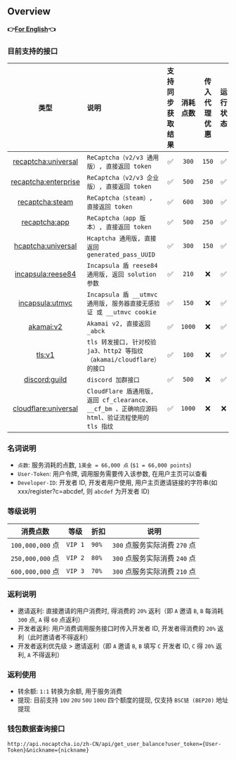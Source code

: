 ## Overview
**👉[For English](/en-US/en.md)👈**
### 目前支持的接口

|                          类型                          | 说明                                                         | 支持同步获取结果 | 消耗点数 | 传入代理优惠 | 运行状态 | 独享（请联系客服） |
| :----------------------------------------------------: | :----------------------------------------------------------- | :--------------: | :------: | :----------: | :------: | :----------------: |
|  [recaptcha:universal](/zh-CN/recaptcha.md)  | `ReCaptcha（v2/v3 通用版）, 直接返回 token`                  |        ✅         |  `300`   |    `150`     |    ✅     |         ✅          |
| [recaptcha:enterprise](/zh-CN/recaptcha.md)  | `ReCaptcha（v2/v3 企业版）, 直接返回 token`                  |        ✅         |  `500`   |    `250`     |    ✅     |         ✅          |
|    [recaptcha:steam](/zh-CN/recaptcha.md)    | `ReCaptcha（steam）, 直接返回 token`                         |        ✅         |  `600`   |    `300`     |    ✅     |         ✅          |
|   [recaptcha:app](/zh-CN/recaptcha_app.md)   | `ReCaptcha（app 版本）, 直接返回 token`                      |        ✅         |  `500`   |    `250`     |    ✅     |         ✅          |
|   [hcaptcha:universal](/zh-CN/hcaptcha.md)   | `Hcaptcha 通用版, 直接返回 generated_pass_UUID`              |        ✅         |  `300`   |    `150`     |    ✅     |         ✅          |
|   [incapsula:reese84](/zh-CN/incapsula.md)   | `Incapsula 盾 reese84 通用版, 返回 solution 参数`            |        ✅         |  `210`   |      ❌       |    ✅     |         ✅          |
|   [incapsula:utmvc](/zh-CN/incapsula_utmvc.md)    | `Incapsula 盾 __utmvc 通用版, 服务器直接无感验证 或 __utmvc cookie` |        ✅         |  `150`   |      ❌       |    ✅     |         ✅          |
|        [akamai:v2](/zh-CN/akamai.md)         | `Akamai v2, 直接返回 _abck`                                  |        ✅         |  `1000`  |      ❌       |    ✅     |         ✅          |
|           [tls:v1](/zh-CN/tls.md)            | `tls 转发接口, 针对校验 ja3、http2 等指纹（akamai/cloudflare）的接口` |        ✅         |  `100`   |      ❌       |    ✅     |         ✅          |
|      [discord:guild](/zh-CN/discord.md)      | `discord 加群接口`                                           |        ✅         |  `500`   |      ❌       |    ✅     |         ✅          |
| [cloudflare:universal](/zh-CN/cloudflare.md) | `CloudFlare 盾通用版, 返回 cf_clearance、__cf_bm 、正确响应源码 html、验证流程使用的 tls 指纹` |        ✅         |  `1000`  |      ❌       |    ❌     |         ❌          |


### 名词说明

* `点数`: 服务消耗的点数, `1美金 = 66,000 点` (`$1 = 66,000 points`)
* `User-Token`: 用户令牌, 调用服务需要传入该参数, 在用户主页可以查看
* `Developer-ID`: 开发者 ID, 开发者用户使用, 用户主页邀请链接的字符串(如 xxx/register?c=abcdef, 则 `abcdef` 为开发者 ID)

### 等级说明

| 消费点数         | 等级    | 折扣  | 说明                          |
| ---------------- | ------- | ----- | ----------------------------- |
| `100,000,000` 点 | `VIP 1` | `90%` | `300` 点服务实际消费 `270` 点 |
| `250,000,000` 点 | `VIP 2` | `80%` | `300` 点服务实际消费 `240` 点 |
| `600,000,000` 点 | `VIP 3` | `70%` | `300` 点服务实际消费 `210` 点 |


### 返利说明

* 邀请返利: 直接邀请的用户消费时, 得消费的 `20%` 返利（即 `A` 邀请 `B`, `B` 每消耗 `300` 点, `A` 得 `60` 点返利）
* 开发者返利: 用户消费调用服务接口时传入开发者 ID, 开发者得消费的 `20%` 返利（此时邀请者不得返利）
* 开发者返利优先级 > 邀请返利（即 `A` 邀请 `B`, `B` 填写 `C` 开发者 ID, `C` 得 `20%` 返利, `A` 不得返利）

### 返利使用

* 转余额: `1:1` 转换为余额, 用于服务消费
* 提现: 目前支持 `10U` `20U` `50U` `100U` 四个额度的提现, 仅支持 `BSC链 (BEP20)` 地址提现

### 钱包数据查询接口

```text
http://api.nocaptcha.io/zh-CN/api/get_user_balance?user_token={User-Token}&nickname={nickname}
```
